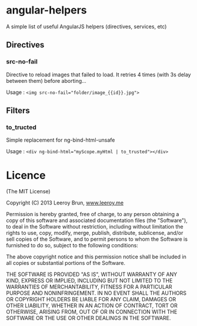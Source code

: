 angular-helpers
===============

A simple list of useful AngularJS helpers (directives, services, etc)

## Directives

### src-no-fail

Directive to reload images that failed to load. It retries 4 times (with 3s delay between them) before aborting...

Usage : `<img src-no-fail="folder/image_{{id}}.jpg">`

## Filters

### to_tructed

Simple replacement for ng-bind-html-unsafe

Usage : `<div ng-bind-html="myScope.myHtml | to_trusted"></div>`



Licence
======================
(The MIT License)

Copyright (C) 2013 Leeroy Brun, www.leeroy.me

Permission is hereby granted, free of charge, to any person obtaining a copy of this software and associated documentation files (the "Software"), to deal in the Software without restriction, including without limitation the rights to use, copy, modify, merge, publish, distribute, sublicense, and/or sell copies of the Software, and to permit persons to whom the Software is furnished to do so, subject to the following conditions:

The above copyright notice and this permission notice shall be included in all copies or substantial portions of the Software.

THE SOFTWARE IS PROVIDED "AS IS", WITHOUT WARRANTY OF ANY KIND, EXPRESS OR IMPLIED, INCLUDING BUT NOT LIMITED TO THE WARRANTIES OF MERCHANTABILITY, FITNESS FOR A PARTICULAR PURPOSE AND NONINFRINGEMENT. IN NO EVENT SHALL THE AUTHORS OR COPYRIGHT HOLDERS BE LIABLE FOR ANY CLAIM, DAMAGES OR OTHER LIABILITY, WHETHER IN AN ACTION OF CONTRACT, TORT OR OTHERWISE, ARISING FROM, OUT OF OR IN CONNECTION WITH THE SOFTWARE OR THE USE OR OTHER DEALINGS IN THE SOFTWARE.
